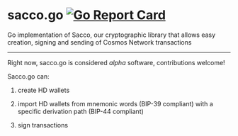 # sacco.go [![Go Report Card](https://goreportcard.com/badge/github.com/commercionetwork/sacco.go)](https://goreportcard.com/report/github.com/commercionetwork/sacco.go)

Go implementation of Sacco, our cryptographic library that allows easy creation, signing and sending of Cosmos Network transactions

---

Right now, sacco.go is considered _alpha_ software, contributions welcome!

Sacco.go can:

  1. create HD wallets
  
  2. import HD wallets from mnemonic words (BIP-39 compliant) with a specific derivation path (BIP-44 compliant)

  3. sign transactions
